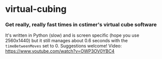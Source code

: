 # virtual-cubing
### Get really, really fast times in cstimer's virtual cube software
It's written in Python (slow) and is screen specific (hope you use 2560x1440) but it still manages about 0.6 seconds with the `timeBetweenMoves` set to 0. Suggestions welcome!
Video: https://www.youtube.com/watch?v=OWP3OV0YBC4
